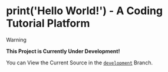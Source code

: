 # print('Hello World!') - A Coding Tutorial Platform

> [!WARNING]
> **This Project is Currently Under Development!**
> 
> You can View the Current Source in the [`development`](https://github.com/04Samir/Hello-World/tree/development) Branch.